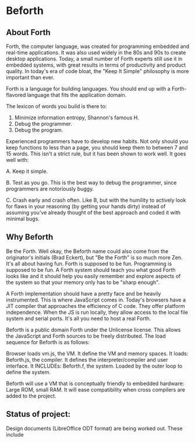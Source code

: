 # Beforth
## About Forth
Forth, the computer language, was created for programming embedded and real-time applications. It was also used widely in the 80s and 90s to create desktop applications. Today, a small number of Forth experts still use it in embedded systems, with great results in terms of productivity and product quality. In today's era of code bloat, the "Keep It Simple" philosophy is more important than ever.

Forth is a language for building languages. You should end up with a Forth-flavored language that fits the application domain. 

The lexicon of words you build is there to: 
1. Minimize information entropy, Shannon's famous H. 
2. Debug the programmer. 
3. Debug the program. 

Experienced programmers have to develop new habits. Not only should you keep functions to less than a page, you should keep them to between 7 and 15 words. This isn't a strict rule, but it has been shown to work well. It goes well with: 

A. Keep it simple. 

B. Test as you go. This is the best way to debug the programmer, since programmers are notoriously buggy. 

C. Crash early and crash often. Like B, but with the humility to actively look for flaws in your reasoning (by getting your hands dirty) instead of assuming you've already thought of the best approach and coded it with minimal bugs. 
## Why Beforth
Be the Forth. Well okay, the Beforth name could also come from the originator's initials (Brad Eckert), but "Be the Forth" is so much more Zen. It's all about having fun. Forth is supposed to be fun. Programming is supposed to be fun. A Forth system should teach you what good Forth looks like and it should help you easily remember and explore aspects of the system so that your memory only has to be "sharp enough".

A Forth implementation should have a pretty face and be heavily instrumented. This is where JavaScript comes in. Today's browsers have a JIT compiler that approaches the efficiency of C code. They offer platform independence. When the JS is run locally, they allow access to the local file system and serial ports. It's all you need to host a real Forth. 

Beforth is a public domain Forth under the Unlicense license. This allows the JavaScript and Forth sources to be freely distributed. The load sequence for Beforth is as follows:

Browser loads vm.js, the VM. It define the VM and memory spaces. It loads:
Beforth.js, the compiler. It defines the interpreter/compiler and user interface. It INCLUDEs:
Beforth.f, the system. Loaded by the outer loop to define the system.

Beforth will use a VM that is conceptually friendly to embedded hardware: Large ROM, small RAM. It will ease compatibility when cross compilers are added to the project.
## Status of project:
Design documents (LibreOffice ODT format) are being worked out. These include
